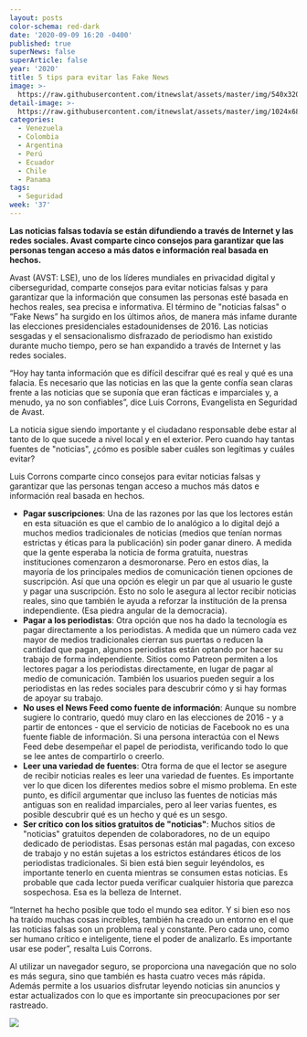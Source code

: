 ```yaml
---
layout: posts
color-schema: red-dark
date: '2020-09-09 16:20 -0400'
published: true
superNews: false
superArticle: false
year: '2020'
title: 5 tips para evitar las Fake News
image: >-
  https://raw.githubusercontent.com/itnewslat/assets/master/img/540x320/Fake-News-p.jpg
detail-image: >-
  https://raw.githubusercontent.com/itnewslat/assets/master/img/1024x680/Fake-News-g.jpg
categories:
  - Venezuela
  - Colombia
  - Argentina
  - Perú
  - Ecuador
  - Chile
  - Panama
tags:
  - Seguridad
week: '37'
---
```

**Las noticias falsas todavía se están difundiendo a través de Internet y las redes sociales. Avast comparte cinco consejos para garantizar que las personas tengan acceso a más datos e información real basada en hechos.**

Avast (AVST: LSE), uno de los líderes mundiales en privacidad digital y ciberseguridad, comparte consejos para evitar noticias falsas y para garantizar que la información que consumen las personas esté basada en hechos reales, sea precisa e informativa. El término de "noticias falsas" o “Fake News” ha surgido en los últimos años, de manera más infame durante las elecciones presidenciales estadounidenses de 2016. Las noticias sesgadas y el sensacionalismo disfrazado de periodismo han existido durante mucho tiempo, pero se han expandido a través de Internet y las redes sociales.

“Hoy hay tanta información que es difícil descifrar qué es real y qué es una falacia. Es necesario que las noticias en las que la gente confía sean claras frente a las noticias que se suponía que eran fácticas e imparciales y, a menudo, ya no son confiables”, dice Luis Corrons, Evangelista en Seguridad de Avast. 

La noticia sigue siendo importante y el ciudadano responsable debe estar al tanto de lo que sucede a nivel local y en el exterior. Pero cuando hay tantas fuentes de "noticias", ¿cómo es posible saber cuáles son legítimas y cuáles evitar?

Luis Corrons comparte cinco consejos para evitar noticias falsas y garantizar que las personas tengan acceso a muchos más datos e información real basada en hechos.

- **Pagar suscripciones**: Una de las razones por las que los lectores están en esta situación es que el cambio de lo analógico a lo digital dejó a muchos medios tradicionales de noticias (medios que tenían normas estrictas y éticas para la publicación) sin poder ganar dinero. A medida que la gente esperaba la noticia de forma gratuita, nuestras instituciones comenzaron a desmoronarse. Pero en estos días, la mayoría de los principales medios de comunicación tienen opciones de suscripción. Así que una opción es elegir un par que al usuario le guste y pagar una suscripción. Esto no solo le asegura al lector recibir noticias reales, sino que también le ayuda a reforzar la institución de la prensa independiente. (Esa piedra angular de la democracia).
- **Pagar a los periodistas**: Otra opción que nos ha dado la tecnología es pagar directamente a los periodistas. A medida que un número cada vez mayor de medios tradicionales cierran sus puertas o reducen la cantidad que pagan, algunos periodistas están optando por hacer su trabajo de forma independiente. Sitios como Patreon permiten a los lectores pagar a los periodistas directamente, en lugar de pagar al medio de comunicación. También los usuarios pueden seguir a los periodistas en las redes sociales para descubrir cómo y si hay formas de apoyar su trabajo.
- **No uses el News Feed como fuente de información**: Aunque su nombre sugiere lo contrario, quedó muy claro en las elecciones de 2016 - y a partir de entonces - que el servicio de noticias de Facebook no es una fuente fiable de información. Si una persona interactúa con el News Feed debe desempeñar  el papel de periodista, verificando todo lo que se lee antes de compartirlo o creerlo.
- **Leer una variedad de fuentes**: Otra forma de que el lector se asegure de recibir noticias reales es leer una variedad de fuentes. Es importante ver lo que dicen los diferentes medios sobre el mismo problema. En este punto, es difícil argumentar que incluso las fuentes de noticias más antiguas son en realidad imparciales, pero al leer varias fuentes, es posible descubrir qué es un hecho y qué es un sesgo. 
- **Ser crítico con los sitios gratuitos de "noticias"**: Muchos sitios de "noticias" gratuitos dependen de colaboradores, no de un equipo dedicado de periodistas. Esas personas están mal pagadas, con exceso de trabajo y no están sujetas a los estrictos estándares éticos de los periodistas tradicionales. Si bien está bien seguir leyéndolos, es importante tenerlo en cuenta mientras se consumen estas noticias. Es probable que cada lector pueda verificar cualquier historia que parezca sospechosa. Esa es la belleza de Internet.

“Internet ha hecho posible que todo el mundo sea editor. Y si bien eso nos ha traído muchas cosas increíbles, también ha creado un entorno en el que las noticias falsas son un problema real y constante. Pero cada uno, como ser humano crítico e inteligente, tiene el poder de analizarlo. Es importante usar ese poder”, resalta Luis Corrons.

Al utilizar un navegador seguro, se proporciona una navegación que no solo es más segura, sino que también es hasta cuatro veces más rápida. Además permite a los usuarios disfrutar leyendo noticias sin anuncios y estar actualizados con lo que es importante sin preocupaciones por ser rastreado.


<img src="https://tracker.metricool.com/c3po.jpg?hash=56f88a41e39ab42c063cc51676587a04"/>